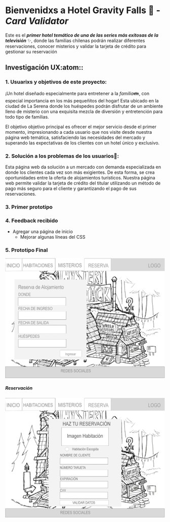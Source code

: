 <!--Debe contener lo siguiente:
* Un título con el nombre de tu proyecto.
* Un resumen de 1 o 2 líneas de qué se trata tu proyecto.
* La imagen final de tu proyecto.
* Investigación UX:
  1. Explicar quiénes son los usuarios y los objetivos en relación con el
    producto.
  2. Explicar cómo el producto soluciona los problemas/necesidades de dichos
    usuarios.
  3. Luego colocarás la foto de tu primer prototipo en papel.
  4. Agregar un resumen del feedback recibido indicando las mejoras a realizar.
  5. Imagen del prototipo final. -->
# Bienvenidxs a Hotel Gravity Falls :evergreen_tree:  - *Card Validator*
Este es el ***primer hotel temático de una de las series más exitosas de la televisión*** :sparkles:, donde las familias chilenas podrán realizar diferentes reservaciones, conocer misterios y validar la tarjeta de crédito para gestionar su reservación

## Investigación UX:atom:: 

### 1. Usuarixs y objetivos de este proyecto:
¡Un hotel diseñado especialmente para entretener a la *familia*:family:, con especial importancia en los más pequeñitos del hogar! Esta ubicado en la ciudad de La Serena donde los huéspedes podrán disfrutar de un ambiente lleno de misterio con una exquisita mezcla de diversión y entretención para todo tipo de familias. 

El objetivo objetivo principal es ofrecer el mejor servicio desde el primer momento, impresionando a cada usuario que nos visite desde nuestra página web temática, satisfaciendo las necesidades del mercado y superando las expectativas de los clientes con un hotel único y exclusivo.

### 2. Solución a los problemas de los usuarios:ok_person:: 
Esta página web da solución a un mercado con demanda especializada en donde los clientes cada vez son más exigientes. De esta forma, se crea oportunidades entre la oferta de alojamientos turísticos. Nuestra página web permite validar la tarjeta de crédito del titular utilizando un método de pago más seguro para el cliente y garantizando el pago de sus reservaciones.
 
 ### 3. Primer prototipo  


### 4. Feedback recibido
* Agregar una página de inicio
  * Mejorar algunas líneas del CSS

### 5. Prototipo Final
![](src/prototype/Prototipo1.png)
##### Reservación
![](src/prototype/Prototipo2.png)

 